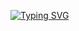 [![Typing SVG](https://readme-typing-svg.demolab.com/?lines=H+E+Y++I+T+S++S+A+U+R+A+B+H)](https://git.io/typing-svg)
